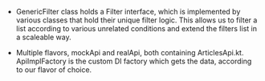 - GenericFilter class holds a Filter interface, which is implemented by various classes that hold their unique filter logic. 
This allows us to filter a list according to various unrelated conditions and extend the filters list in a scaleable way.

- Multiple flavors, mockApi and realApi, both containing ArticlesApi.kt. 
ApiImplFactory is the custom DI factory which gets the data, according to our flavor of choice.     

